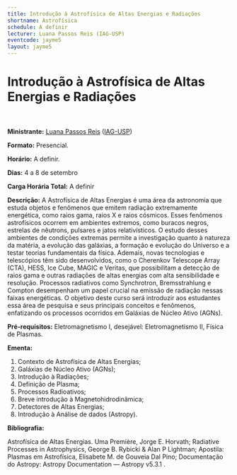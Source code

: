 ```yaml
---
title: Introdução à Astrofísica de Altas Energias e Radiações
shortname: Astrofísica
schedule: A definir
lecturer: Luana Passos Reis (IAG-USP)
eventcode: jayme5
layout: jayme5
---
```

# Introdução à Astrofísica de Altas Energias e Radiações <br><br>

**Ministrante:** [Luana Passos Reis](http://lattes.cnpq.br/1700594484276889) ([IAG-USP](https://www.iag.usp.br/))

**Formato:** Presencial.

**Horário:** A definir.

**Dias:** 4 a 8 de setembro 

**Carga Horária Total:** A definir

**Descrição:** A Astrofísica de Altas Energias é uma área da astronomia que estuda objetos e fenômenos
que emitem radiação extremamente energética, como raios gama, raios X e raios cósmicos.
Esses fenômenos astrofísicos ocorrem em ambientes extremos, como buracos negros, estrelas
de nêutrons, pulsares e jatos relativísticos. O estudo desses ambientes de condições extremas
permite a investigação quanto à natureza da matéria, a evolução das galáxias, a formação e
evolução do Universo e a testar teorias fundamentais da física.
Ademais, novas tecnologias e telescópios têm sido desenvolvidos, como o Cherenkov
Telescope Array (CTA), HESS, Ice Cube, MAGIC e Veritas, que possibilitam a detecção de
raios gama e outras radiações de altas energias com alta sensibilidade e resolução.
Processos radiativos como Synchrotron, Bremsstrahlung e Compton desempenham um papel
crucial na emissão de radiação nessas faixas energéticas. O objetivo deste curso será
introduzir aos estudantes essa área de pesquisa e seus principais conceitos e fenômenos,
enfatizando os processos ocorridos em Galáxias de Núcleo Ativo (AGNs).

**Pré-requisitos:** Eletromagnetismo I, desejável: Eletromagnetismo II, Física de Plasmas.

**Ementa:** 

1. Contexto de Astrofísica de Altas Energias;
2. Galáxias de Núcleo Ativo (AGNs);
3. Introdução à Radiações;
4. Definição de Plasma;
5. Processos Radioativos;
6. Breve introdução à Magnetohidrodinâmica;
7. Detectores de Altas Energias;
8. Introdução à Análise de dados (Astropy).

**Bibliografia:** 

Astrofísica de Altas Energias. Uma Première, Jorge E. Horvath;
Radiative Processes in Astrophysics, George B. Rybicki & Alan P Lightman;
Apostila: Plasmas em Astrofísica, Elisabete M. de Gouveia Dal Pino;
Documentação do Astropy: Astropy Documentation — Astropy v5.3.1 .


